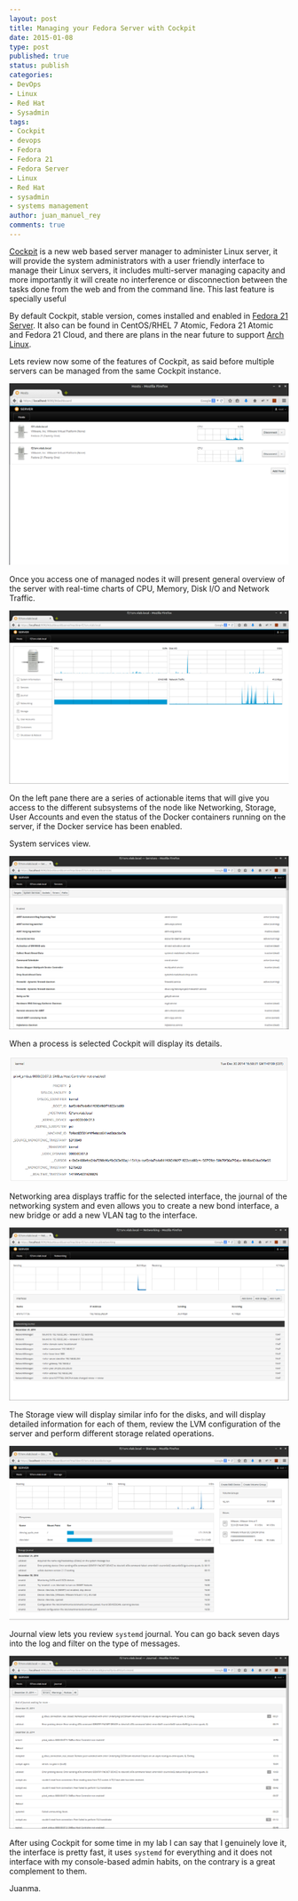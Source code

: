 ```yaml
---
layout: post
title: Managing your Fedora Server with Cockpit
date: 2015-01-08
type: post
published: true
status: publish
categories:
- DevOps
- Linux
- Red Hat
- Sysadmin
tags:
- Cockpit
- devops
- Fedora
- Fedora 21
- Fedora Server
- Linux
- Red Hat
- sysadmin
- systems management
author: juan_manuel_rey
comments: true
---
```


[Cockpit](http://cockpit-project.org) is a new web based server manager to administer Linux server, it will provide the system administrators with a user friendly interface to manage their Linux servers, it includes multi-server managing capacity and more importantly it will create no interference or disconnection between the tasks done from the web and from the command line. This last feature is specially useful

By default Cockpit, stable version, comes installed and enabled in [Fedora 21 Server](https://getfedora.org/en/server/). It also can be found in CentOS/RHEL 7 Atomic, Fedora 21 Atomic and Fedora 21 Cloud, and there are plans in the near future to support [Arch Linux](https://www.archlinux.org/).

Lets review now some of the features of Cockpit, as said before multiple servers can be managed from the same Cockpit instance.

[![](/images/screen-shot-2014-12-31-at-19-26-00.png)]({{site.url}}/images/screen-shot-2014-12-31-at-19-26-00.png)

Once you access one of managed nodes it will present general overview of the server with real-time charts of CPU, Memory, Disk I/O and Network Traffic.

[![](/images/screen-shot-2014-12-31-at-19-37-53.png)]({{site.url}}/images/screen-shot-2014-12-31-at-19-37-53.png)

On the left pane there are a series of actionable items that will give you access to the different subsystems of the node like Networking, Storage, User Accounts and even the status of the Docker containers running on the server, if the Docker service has been enabled.

System services view.

[![](/images/screen-shot-2014-12-31-at-19-52-53.png)]({{site.url}}/images/screen-shot-2014-12-31-at-19-52-53.png)

When a process is selected Cockpit will display its details.

[![](/images/screen-shot-2015-01-08-at-12-11-27.png)]({{site.url}}/images/screen-shot-2015-01-08-at-12-11-27.png)

Networking area displays traffic for the selected interface, the journal of the networking system and even allows you to create a new bond interface, a new bridge or add a new VLAN tag to the interface.

[![](/images/screen-shot-2014-12-31-at-19-53-18.png)]({{site.url}}/images/screen-shot-2014-12-31-at-19-53-18.png)

The Storage view will display similar info for the disks, and will display detailed information for each of them, review the LVM configuration of the server and perform different storage related operations.

[![](/images/screen-shot-2014-12-31-at-19-53-45.png)]({{site.url}}/images/screen-shot-2014-12-31-at-19-53-45.png)

Journal view lets you review `systemd` journal. You can go back seven days into the log and filter on the type of messages.

[![](/images/screen-shot-2014-12-31-at-19-54-29.png)]({{site.url}}/images/screen-shot-2014-12-31-at-19-54-29.png)

After using Cockpit for some time in my lab I can say that I genuinely love it, the interface is pretty fast, it uses `systemd` for everything and it does not interface with my console-based admin habits, on the contrary is a great complement to them.

Juanma.
